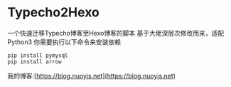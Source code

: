 # Typecho2Hexo
一个快速迁移Typecho博客至Hexo博客的脚本
基于大佬深层次修改而来，适配Python3
你需要执行以下命令来安装依赖
```
pip install pymysql
pip install arrow
```
我的博客:[https://blog.nuoyis.net](https://blog.nuoyis.net)
